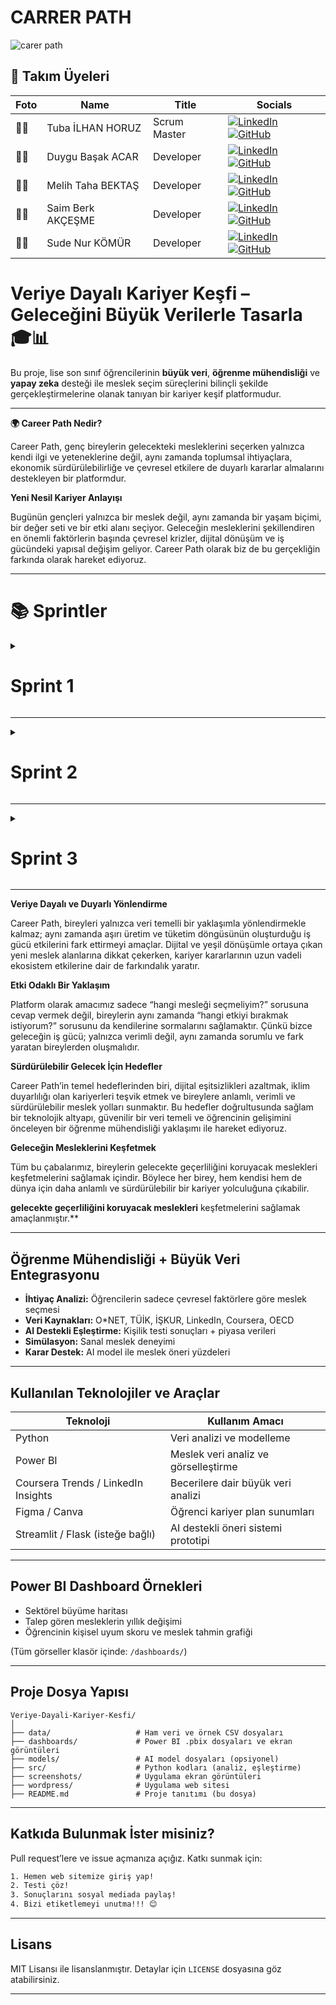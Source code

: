 # CARRER PATH
![carer path](https://github.com/user-attachments/assets/cdf0a44b-c1fc-442d-8143-c9f2375d5b15)

## 👥 Takım Üyeleri

| Foto | Name | Title | Socials |
|------|------|-------|---------|
| 👩‍💼 | Tuba İLHAN HORUZ | Scrum Master | [![LinkedIn](https://img.shields.io/badge/-LinkedIn-0A66C2?logo=linkedin&logoColor=white&style=flat)](https://www.linkedin.com/in/tuba-ilhan-horuz) [![GitHub](https://img.shields.io/badge/-GitHub-181717?logo=github&logoColor=white&style=flat)](https://github.com/ttuubbaa) |
| 👩‍💼 | Duygu Başak ACAR | Developer | [![LinkedIn](https://img.shields.io/badge/-LinkedIn-0A66C2?logo=linkedin&logoColor=white&style=flat)](https://www.linkedin.com/in/duygu-başak-acar-97a4a433b) [![GitHub](https://img.shields.io/badge/-GitHub-181717?logo=github&logoColor=white&style=flat)](https://github.com/DuyguAcar) |
| 👨‍💻 | Melih Taha BEKTAŞ | Developer | [![LinkedIn](https://img.shields.io/badge/-LinkedIn-0A66C2?logo=linkedin&logoColor=white&style=flat)](https://www.linkedin.com/in/melih-talha-bekta%C5%9F-6992a424a/) [![GitHub](https://img.shields.io/badge/-GitHub-181717?logo=github&logoColor=white&style=flat)](https://github.com/mamalito345)|
| 👨‍💻 | Saim Berk AKÇEŞME | Developer | [![LinkedIn](https://img.shields.io/badge/-LinkedIn-0A66C2?logo=linkedin&logoColor=white&style=flat)](https://www.linkedin.com/in/saimberkak%C3%A7e%C5%9Fme/) [![GitHub](https://img.shields.io/badge/-GitHub-181717?logo=github&logoColor=white&style=flat)](https://github.com/berkakcesme) |
| 👩‍💻 | Sude Nur KÖMÜR | Developer | [![LinkedIn](https://img.shields.io/badge/-LinkedIn-0A66C2?logo=linkedin&logoColor=white&style=flat)](https://www.linkedin.com/in/sudenurkomur/) [![GitHub](https://img.shields.io/badge/-GitHub-181717?logo=github&logoColor=white&style=flat)](https://github.com/sudenurkomur) |



# Veriye Dayalı Kariyer Keşfi – Geleceğini Büyük Verilerle Tasarla 🎓📊

Bu proje, lise son sınıf öğrencilerinin **büyük veri**, **öğrenme mühendisliği** ve **yapay zeka** desteği ile meslek seçim süreçlerini bilinçli şekilde gerçekleştirmelerine olanak tanıyan bir kariyer keşif platformudur.

---
**🌍 Career Path Nedir?**

Career Path, genç bireylerin gelecekteki mesleklerini seçerken yalnızca kendi ilgi ve yeteneklerine değil, aynı zamanda toplumsal ihtiyaçlara, ekonomik sürdürülebilirliğe ve çevresel etkilere de duyarlı kararlar almalarını destekleyen bir platformdur.

**Yeni Nesil Kariyer Anlayışı**

Bugünün gençleri yalnızca bir meslek değil, aynı zamanda bir yaşam biçimi, bir değer seti ve bir etki alanı seçiyor. Geleceğin mesleklerini şekillendiren en önemli faktörlerin başında çevresel krizler, dijital dönüşüm ve iş gücündeki yapısal değişim geliyor. Career Path olarak biz de bu gerçekliğin farkında olarak hareket ediyoruz.

 
---
# 📚 Sprintler

  <details>
    <summary><h1>Sprint 1</h1></summary>


  <details>
    <summary><h3>Sprint 1 - App Screenshots</h3></summary>
  <table style="width: 100%;">
    <tr>
      <td colspan="4" style="text-align: center;"><h2>Authentication pages</h2></td>
    </tr>
    <tr>
      <td style="width: 25%;"><img src="bootcampFiles/sprintOne/screenshots/10.png" style="max-width: 100%; height: auto;"></td>
      <td style="width: 25%;"><img src="bootcampFiles/sprintOne/screenshots/11.png" style="max-width: 100%; height: auto;"></td>
      <td style="width: 25%;"><img src="bootcampFiles/sprintOne/screenshots/12.png" style="max-width: 100%; height: auto;"></td>
    </tr>
    <tr>
      <td colspan="4" style="text-align: center;"><h2>Homepage and Location pages</h2></td>
    </tr>
    <tr>
      <td style="width: 25%;"><img src="bootcampFiles/sprintOne/screenshots/20.png" style="max-width: 100%; height: auto;"></td>
      <td style="width: 25%;"><img src="bootcampFiles/sprintOne/screenshots/21.png" style="max-width: 100%; height: auto;"></td>
      <td style="width: 25%;"><img src="bootcampFiles/sprintOne/screenshots/22.png" style="max-width: 100%; height: auto;"></td>
    </tr>
    <tr>
      <td colspan="4" style="text-align: center;"><h2>Add Product pages</h2></td>
    </tr>
    <tr>
      <td style="width: 25%;"><img src="bootcampFiles/sprintOne/screenshots/30.png" style="max-width: 100%; height: auto;"></td>
      <td style="width: 25%;"><img src="bootcampFiles/sprintOne/screenshots/31.png" style="max-width: 100%; height: auto;"></td>
      <td style="width: 25%;"><img src="bootcampFiles/sprintOne/screenshots/32.png" style="max-width: 100%; height: auto;"></td>
      <td style="width: 25%;"><img src="bootcampFiles/sprintOne/screenshots/33.png" style="max-width: 100%; height: auto;"></td>
    </tr>
    <tr>
      <td colspan="4" style="text-align: center;"><h2>Offers pages</h2></td>
    </tr>
    <tr>
      <td style="width: 25%;"><img src="bootcampFiles/sprintOne/screenshots/40.png" style="max-width: 100%; height: auto;"></td>
      <td style="width: 25%;"><img src="bootcampFiles/sprintOne/screenshots/41.png" style="max-width: 100%; height: auto;"></td>
      <td style="width: 25%;"><img src="bootcampFiles/sprintOne/screenshots/42.png" style="max-width: 100%; height: auto;"></td>
      <td style="width: 25%;"><img src="bootcampFiles/sprintOne/screenshots/43.png" style="max-width: 100%; height: auto;"></td>
    </tr>
    <tr>
      <td colspan="4" style="text-align: center;"><h2>Profile and Settings pages</h2></td>
    </tr>
    <tr>
      <td style="width: 25%;"><img src="bootcampFiles/sprintOne/screenshots/50.png" style="max-width: 100%; height: auto;"></td>
      <td style="width: 25%;"><img src="bootcampFiles/sprintOne/screenshots/51.png" style="max-width: 100%; height: auto;"></td>
      <td style="width: 25%;"><img src="bootcampFiles/sprintOne/screenshots/52.png" style="max-width: 100%; height: auto;"></td>
      <td style="width: 25%;"><img src="bootcampFiles/sprintOne/screenshots/53.png" style="max-width: 100%; height: auto;"></td>
    </tr>
    <tr>
      <td colspan="4" style="text-align: center;"><h2>Rent Product pages</h2></td>
    </tr>
    <tr>
      <td style="width: 25%;"><img src="bootcampFiles/sprintOne/screenshots/60.png" style="max-width: 100%; height: auto;"></td>
      <td style="width: 25%;"><img src="bootcampFiles/sprintOne/screenshots/61.png" style="max-width: 100%; height: auto;"></td>
      <td style="width: 25%;"><img src="bootcampFiles/sprintOne/screenshots/62.png" style="max-width: 100%; height: auto;"></td>
    </tr>
  </table>
  </details>   


  <details>
    <summary><h3>Sprint 1 - Sprint Board Update Screenshots</h3></summary>
 
  | ![SPRİNT 1 DAY 1](https://github.com/user-attachments/assets/f055c997-fa13-4ea5-9a26-7d239a8cdf67) |![SPRİNT 1 DAY ](https://github.com/user-attachments/assets/dbb40f54-54ed-4db6-81fc-6a84d6a06306)|
|------------------------|------------------------|
|MİRO 1             | MİRO 2   

   

   <img src="bootcampFiles/sprintOne/boardupdate/10.png" style="max-width: 100%; height: auto;">
    <img src="bootcampFiles/sprintOne/boardupdate/11.png" style="max-width: 100%; height: auto;">
    <img src="bootcampFiles/sprintOne/boardupdate/12.png" style="max-width: 100%; height: auto;">
    <img src="bootcampFiles/sprintOne/boardupdate/13.png" style="max-width: 100%; height: auto;">
    <img src="bootcampFiles/sprintOne/boardupdate/14.png" style="max-width: 100%; height: auto;">
    <img src="bootcampFiles/sprintOne/boardupdate/15.png" style="max-width: 100%; height: auto;">
  </details>

  <details>
    <summary><h3>Sprint 1 - Burndown Chart</h3></summary>
    <img src="bootcampFiles/sprintOne/burndown/10.png" style="max-width: 100%; height: auto;">
    <img src="bootcampFiles/sprintOne/burndown/11.png" style="max-width: 100%; height: auto;">
  </details>


  - **Sprint Notları**:
    -Proje yönetimi için Miro kullanılmasına karar verildi. Miro teması Tuba İlhan Horuz tarafından oluşturuldu.
    
    -Githup repo linki açılmasına karar verildi. Melih Aktaş tarafından Githup Repo oluşturuldu.
    
    -Giriş sistemi için Email kullanılmasına karar verildi .
    
    -Web uygulaması için Wordpress (Custom HTML5 / Custom CSS3) kullanılmasına karar verildi.
    
    -Güvenlik için Google reCAPTCHA + WP 2FA kullanılmasına karar verildi.
    
    -Sosyal hesaplardan giriş yapılabilmesi için Nextend Social Login kullanılmasına karar verildi.
    
    -Yapay zeka entegrasyonu Python API + REST API bağlantısı (JWT ile güvenli) kullanılmasına karar verildi.
    
    -Taşınabilir, bağımsız altyapı (özellikle AI modelleriyle çalışırken)  Docker kullanılmasına karar verildi.
    
    -Meslek öneri algoritması (sınıflandırma/tavsiye motoru) için scikit-learn / XGBoost kullanılmasına karar verildi.
    
    -Derin öğrenme ve Veri analizi ve manipülasyonları için Pandas / NumPy ve  TensorFlow / PyTorch kullanılmasına karar verildi.
    
    -Güçlü, ilişkisel veritabanı için SQL ve PostgreSQL kullanılmasına karar verildi.
    

  - **Tahmin Edilen Tamamlanacak Puan**: 200 puan.
  - **Tahmin Mantığı**: 
  - Sprint 1 Sonu Tahmin Mantığı
Sprint 1'de tamamlanan işler ve bu işlere atanan puanlar, Google Proje Yönetimi programı eğitimine uygun olarak, her bir görevin karmaşıklığı, harcanan efor ve proje için taşıdığı önem göz önüne alınarak belirlenmiştir. Toplam 200 puan hedefine ulaşmak için aşağıdaki görevler ve puanlamalar yapılmıştır:

Tamamlanan Görevler ve Puan Dağılımı:

Miro Kurulumu ve Görev Panosu Oluşturma: 25 Puan

Proje Dosyası Ön Hazırlığı ve Güncellemeler: 35 Puan

Githup Repo Oluşturma: 20 Puan

Uygulama ve Takım Adı Kararı: 20 Puan

Logo ve Slogan Oluşturma: 30 Puan

WordPress Kurulumu ve Tema Seçimi: 40 Puan

WhatsApp Grubu ve WP Topluluğu Oluşturma, Dosya Yedekleme: 15 Puan

Takım Toplantıları ve Aktif İletişim: 15 Puan

Toplam Puan: 25+35+20+20+30+40+15+15=200 Puan.

Hedef Puan:200 Puan.

Bu puanlama, Sprint 1'de tamamlanan temel organizasyonel ve başlangıç teknik görevlerin ağırlığını yansıtmaktadır.

  - **Günlük Scrum**:
  - Her gün Google meet üzerinden toplantılar yaptık. Whatsapp grubumuzdan aktif olarak sürekli iletişim kurduk. Oluşturduğumuz dökümanlar ve çalışma dosyaları için grubumuza ait bir Whatsapp topluluğu oluşturduk ve dosyalarımızı orada yedeklediklemeye ve biriktirmeye başladık.
    
| ![WhatsApp Image 2025-07-05 at 00 47 59 (1)](https://github.com/user-attachments/assets/05fb5680-016a-405c-8e15-d902d789a901) |![WhatsApp Image 2025-07-05 at 00 47 59](https://github.com/user-attachments/assets/a34b8416-b7d1-4d0e-885a-f298bef1555e)|
|------------------------|------------------------|
| wp foto 1             | wp foto 2  
  - **Product Backlog URL:** https://miro.com/app/board/uXjVIicQLWg=/?share_link_id=476687804339 (Miro)
  - **Sprint Review:**
    - Proje için Miro kurulumu yapıldı ve takım görev panosunu oluşturuldu.
    - Proje dosyasının ön hazırlığını yaptık ve proje üzerinde güncellemeler gerçekleştirdik.
    - Uygulama adı konusunda karar vermekte zorlandık. 'PATHPilotAI' ve 'CAREERPATH' arasında çok kararsız kaldık ve takım adını  'PATHPilotAI' proje ismini ise 'CAREERPATH' olarak seçtik ve markalaşmaya doğru bir adım daha attık.
    - Renk paletine karar verememiş ve henüz logoyu tamamlamamıştık.
    - Tuba İlhan Horuz Logosu ve sloganı oluşturdu.
    - Melih Talha Aktaş tarafından WordPress kurulumunu ve tema seçimi yapıldı.

Genel olarak, iyi bir sprint süreci geçirdiğimize inanıyoruz. Planladığımız gibi bir sprint süreci yaşadık. Takımımız sonradan kurulan bir takım olduğu için bir haftada tüm planlamamızı yapabilmek için her gün Google meet üzerinden toplantılar yaptık. Whatsapp grubumuzdan aktif olarak sürekli iletişim kurduk. Oluşturduğumuz dökümanlar ve çalışma dosyaları için grubumuza ait bir Whatsapp topluluğu oluşturduk ve dosyalarımızı orada yedeklediklemeye ve biriktirmeye başladık.

  - **Sprint Review Participants:** `Tuba İlhan Horuz`, `Duygu Başak Acar`, `Sude Nur Kömür`, `Melih Talha Bektaş`, `Saim Berk Akçeşme`
  - **Sprint Retrospective:**
    
    - İkinci sprintte ekip toplantısında web sitesi için sadece Melih ve Sude Nur'un kod yazmasına karar verildi.
    
    - Kişilik testleri incelendi ve nihai karar ikinci sprinte bırakıldı.
      
    - İkinci sprintte Docker ortamının hazırlanması ve konteyner orkestrasyonu yapılmasına karar verdik.
    
    - İkinci sprintte PostgreSQL veritabanının kurulumu, yedekleme & rol ayarlarını yapacağız.
   
    - İkinci sprintte WordPress’teki dinamik bölümler için özel JavaScript entegrasyonlarını yapacağız.
   
    - İkinci sprintte Backend Python ortamı (FastAPI) + bağımlılık yönetimi yapılmasıa karar verildi.
   
    - İkinci sprintte REST API köprüsü ve JWT tabanlı güvenli bağlantı kurulmasına karar verildi 
   
    - İkinci sprintte veri analizi için ilgili kütüphanelerin (Pandas & NumPy) kurulumuna karar verildi.
    
    - İkinci sprintte scikit-learn & XGBoost kurulumu + örnek meslek öneri modeli  geliştirilmesine karar verildi.
    
    - İkinci sprintte derin öğrenme ortamı oluşturmak için TensorFlow / PyTorch kullanılmasına karar verildi.

    - İkinci sprintte Holland Test NLP skorlayıcı entegrasyonu yapılmasına karar verildi.
    
    - İkinci sprintte WP User Manager / Ultimate Member eklentisi kurulumuna karar verildi.

    - İkinci sprintte Google reCAPTCHA + WP 2FA güvenlik eklentileri eklenmesine karar verildi.

    - İkinci sprintte uygulama girişleri için Nextend Social Login sosyal giriş ayarı yapılmasına karar verildi.

    - İkinci sprintte kişiye özel içerik için ACF + Custom Post Type yapılandırması yapılmasına karar verildi.

    - İkinci sprint sonunda uygulamanın en az %85'inin bitmesine karar verildi.




  - **Other Notes**:
  <details>
    <summary><h3>Additional Files</h3></summary>
    <ul>
      <li><strong>Project Scope And Goals:</strong> <a href="./bootcampFiles/sprintOne/projectscopeandgoals.pdf">See file</a></li>
      <li><strong>Target Audience:</strong> <a href="./bootcampFiles/sprintOne/targetaudience.pdf">See file</a></li>
      <li><strong>Conversations:</strong> See file</li>
    </ul>
  </details>

  </details>

  ---

  <details>
    <summary><h1>Sprint 2</h1></summary>


  <details>
    <summary><h3>Sprint 2 - Screenshots</h3></summary>
   
  </details>  

  <details>
    <summary><h3>Sprint 2 - Sprint Board Update Screenshots</h3></summary>
   
  </details>

  <details>
    <summary><h3>Sprint 2 - Burndown Chart</h3></summary>
    
  </details>
    
  - **Sprint Notes**:
 
  - **Expected point completion within Sprint**
  - **Point Completion Logic**:
  - **Daily Scrum**: 
  - **Product Backlog URL:** 
  - **Sprint Review**:
  - **Sprint Review Participants:** 
  - **Sprint Retrospective:**
  - **Other Notes**:
  <details>
    <summary><h3>Additional Files</h3></summary>

   
  </details>


  </details>


  ---

  <details>
    <summary><h1>Sprint 3</h1></summary>


  <details>
    
  </details>

  <details>
    <summary><h3>Sprint 3 - Sprint Board Update Screenshots</h3></summary>
   
  </details>

  <details>
    <summary><h3>Sprint 3 - Burndown Chart</h3></summary>
    
  </details>


  - **Sprint Notes**:
  
  - **Expected point completion within Sprint**
  - **Point Completion Logic**:
  - **Daily Scrum**: 
  - **Product Backlog URL:** 
  - **Sprint Review**:
  - **Sprint Review Participants:** 
  - **Sprint Retrospective:**
  - **Other Notes**:
  <details>
    <summary><h3>Additional Files</h3></summary>

  </details>

  </details>


---


**Veriye Dayalı ve Duyarlı Yönlendirme**

Career Path, bireyleri yalnızca veri temelli bir yaklaşımla yönlendirmekle kalmaz; aynı zamanda aşırı üretim ve tüketim döngüsünün oluşturduğu iş gücü etkilerini fark ettirmeyi amaçlar. Dijital ve yeşil dönüşümle ortaya çıkan yeni meslek alanlarına dikkat çekerken, kariyer kararlarının uzun vadeli ekosistem etkilerine dair de farkındalık yaratır.


**Etki Odaklı Bir Yaklaşım**

Platform olarak amacımız sadece “hangi mesleği seçmeliyim?” sorusuna cevap vermek değil, bireylerin aynı zamanda “hangi etkiyi bırakmak istiyorum?” sorusunu da kendilerine sormalarını sağlamaktır. Çünkü bizce geleceğin iş gücü; yalnızca verimli değil, aynı zamanda sorumlu ve fark yaratan bireylerden oluşmalıdır.


**Sürdürülebilir Gelecek İçin Hedefler**

Career Path’in temel hedeflerinden biri, dijital eşitsizlikleri azaltmak, iklim duyarlılığı olan kariyerleri teşvik etmek ve bireylere anlamlı, verimli ve sürdürülebilir meslek yolları sunmaktır. Bu hedefler doğrultusunda sağlam bir teknolojik altyapı, güvenilir bir veri temeli ve öğrencinin gelişimini önceleyen bir öğrenme mühendisliği yaklaşımı ile hareket ediyoruz.


**Geleceğin Mesleklerini Keşfetmek**

Tüm bu çabalarımız, bireylerin gelecekte geçerliliğini koruyacak meslekleri keşfetmelerini sağlamak içindir. Böylece her birey, hem kendisi hem de dünya için daha anlamlı ve sürdürülebilir bir kariyer yolculuğuna çıkabilir.

**gelecekte geçerliliğini koruyacak meslekleri** keşfetmelerini sağlamak amaçlanmıştır.**

---

##  Öğrenme Mühendisliği + Büyük Veri Entegrasyonu

- **İhtiyaç Analizi:** Öğrencilerin sadece çevresel faktörlere göre meslek seçmesi
- **Veri Kaynakları:** O*NET, TÜİK, İŞKUR, LinkedIn, Coursera, OECD
- **AI Destekli Eşleştirme:** Kişilik testi sonuçları + piyasa verileri
- **Simülasyon:** Sanal meslek deneyimi
- **Karar Destek:** AI model ile meslek öneri yüzdeleri

---

##  Kullanılan Teknolojiler ve Araçlar

| Teknoloji | Kullanım Amacı |
|-----------|----------------|
| Python | Veri analizi ve modelleme |
| Power BI | Meslek veri analiz ve görselleştirme |
| Coursera Trends / LinkedIn Insights | Becerilere dair büyük veri analizi |
| Figma / Canva | Öğrenci kariyer plan sunumları |
| Streamlit / Flask (isteğe bağlı) | AI destekli öneri sistemi prototipi |


---

##  Power BI Dashboard Örnekleri

-  Sektörel büyüme haritası  
-  Talep gören mesleklerin yıllık değişimi  
-  Öğrencinin kişisel uyum skoru ve meslek tahmin grafiği

(Tüm görseller klasör içinde: `/dashboards/`)

---

##  Proje Dosya Yapısı

```
Veriye-Dayali-Kariyer-Kesfi/
│
├── data/                   # Ham veri ve örnek CSV dosyaları
├── dashboards/             # Power BI .pbix dosyaları ve ekran görüntüleri
├── models/                 # AI model dosyaları (opsiyonel)
├── src/                    # Python kodları (analiz, eşleştirme)
├── screenshots/            # Uygulama ekran görüntüleri
├── wordpress/              # Uygulama web sitesi
├── README.md               # Proje tanıtımı (bu dosya)
```

---

##  Katkıda Bulunmak İster misiniz?

Pull request’lere ve issue açmanıza açığız. Katkı sunmak için:

```bash
1. Hemen web sitemize giriş yap!
2. Testi çöz!
3. Sonuçlarını sosyal mediada paylaş!
4. Bizi etiketlemeyi unutma!!! 😊
```

---

##  Lisans

MIT Lisansı ile lisanslanmıştır. Detaylar için `LICENSE` dosyasına göz atabilirsiniz.

---


